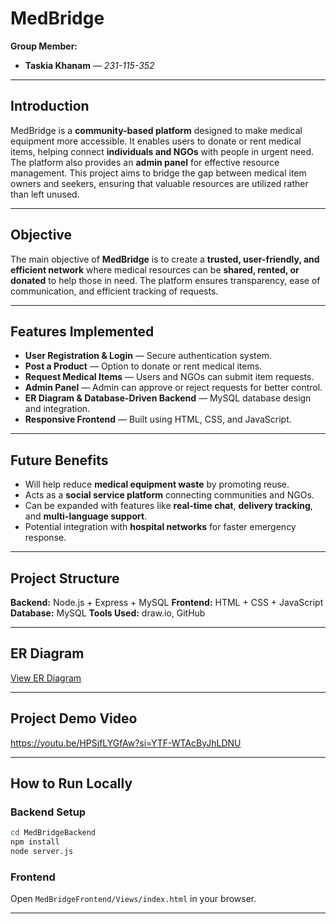 # **MedBridge**
**Group Member:**

* **Taskia Khanam** — *231-115-352*

---

##  Introduction

MedBridge is a **community-based platform** designed to make medical equipment more accessible. It enables users to donate or rent medical items, helping connect **individuals and NGOs** with people in urgent need. The platform also provides an **admin panel** for effective resource management.
This project aims to bridge the gap between medical item owners and seekers, ensuring that valuable resources are utilized rather than left unused.

---

##  Objective

The main objective of **MedBridge** is to create a **trusted, user-friendly, and efficient network** where medical resources can be **shared, rented, or donated** to help those in need. The platform ensures transparency, ease of communication, and efficient tracking of requests.

---

##  Features Implemented

* **User Registration & Login** — Secure authentication system.
* **Post a Product** — Option to donate or rent medical items.
* **Request Medical Items** — Users and NGOs can submit item requests.
* **Admin Panel** — Admin can approve or reject requests for better control.
* **ER Diagram & Database-Driven Backend** — MySQL database design and integration.
* **Responsive Frontend** — Built using HTML, CSS, and JavaScript.

---

##  Future Benefits

* Will help reduce **medical equipment waste** by promoting reuse.
* Acts as a **social service platform** connecting communities and NGOs.
* Can be expanded with features like **real-time chat**, **delivery tracking**, and **multi-language support**.
* Potential integration with **hospital networks** for faster emergency response.

---

##  Project Structure

**Backend:** Node.js + Express + MySQL
**Frontend:** HTML + CSS + JavaScript
**Database:** MySQL
**Tools Used:** draw\.io, GitHub

---

##  ER Diagram

[View ER Diagram](https://drive.google.com/file/d/1cuIEGCqGqtj1I7QVpB5epWXyvGvwebCw/view?usp=sharing)

---

##  Project Demo Video

https://youtu.be/HPSjfLYGfAw?si=YTF-WTAcByJhLDNU

---

##  How to Run Locally

### Backend Setup

```bash
cd MedBridgeBackend
npm install
node server.js
```

### Frontend

Open `MedBridgeFrontend/Views/index.html` in your browser.

---

